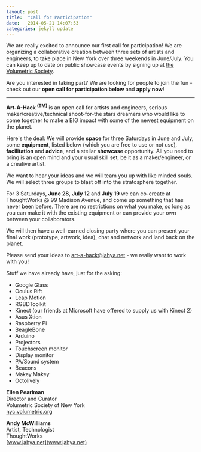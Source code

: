 ```yaml
---
layout: post
title:  "Call for Participation"
date:   2014-05-21 14:07:53
categories: jekyll update
---
```

We are really excited to announce our first call for participation! We are organizing a collaborative creation between three sets of artists and engineers, to take place in New York over three weekends in June/July. You can keep up to date on public showcase events by signing up at [the Volumetric Society](http://www.meetup.com/volumetric/).

Are you interested in taking part? We are looking for people to join the fun - check out our **open call for participation below** and **apply now**!

***

**Art-A-Hack <sup>(TM)</sup>** is an open call for artists and engineers, serious maker/creative/technical shoot-for-the stars dreamers who would like to come together to make a BIG impact with some of the newest equipment on the planet.

Here's the deal: We will provide **space** for three Saturdays in June and July, some **equipment**, listed below (which you are free to use or not use), **facilitation** and **advice**, and a stellar **showcase** opportunity. All you need to bring is an open mind and your usual skill set, be it as a maker/engineer, or a creative artist. 

We want to hear your ideas and we will team you up with like minded souls. We will select three groups to blast off into the stratosphere together.

For 3 Saturdays, **June 28**, **July 12** and **July 19** we can co-create at ThoughtWorks @ 99 Madison Avenue, and come up something that has never been before. There are no restrictions on what you make, so long as you can make it with the existing equipment or can provide your own between your collaborators.

We will then have a well-earned closing party where you can present your final work (prototype, artwork, idea), chat and network and land back on the planet.

Please send your ideas to 
[art-a-hack@jahya.net](mailto:art-a-hack@jahya.net) - we really want to work with you!

Stuff we have already have, just for the asking:

 - Google Glass
 - Oculus Rift
 - Leap Motion
 - RGBDToolkit
 - Kinect (our friends at Microsoft have offered to supply us with Kinect 2)
 - Asus Xtion
 - Raspberry Pi
 - BeagleBone
 - Arduino
 - Projectors
 - Touchscreen monitor
 - Display monitor
 - PA/Sound system
 - Beacons
 - Makey Makey
 - Octolively



**Ellen Pearlman**  
Director and Curator  
Volumetric Society of New York  
[nyc.volumetric.org](nyc.volumetric.org)  

**Andy McWilliams**  
Artist, Technologist  
ThoughtWorks  
[www.jahya.net](www.jahya.net)  



